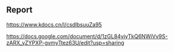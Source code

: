 ## Report

https://www.kdocs.cn/l/csdlbsuuZa95

https://docs.google.com/document/d/1zGL84yjyTkQ6NWiVv9S-zARX_yZYPXP-gvmyTtez63U/edit?usp=sharing